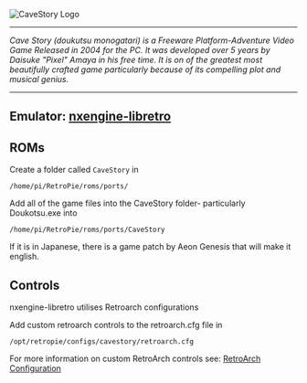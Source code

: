 ![CaveStory Logo](http://upload.wikimedia.org/wikipedia/en/8/83/Cave_Story_title_screen.png)
***
_Cave Story (doukutsu monogatari) is a Freeware Platform-Adventure Video Game Released in 2004 for the PC. It was developed over 5 years by Daisuke "Pixel" Amaya in his free time. It is on of the greatest most beautifully crafted game particularly because of its compelling plot and musical genius._
***
## Emulator: [nxengine-libretro](https://github.com/libretro/nxengine-libretro)

## ROMs

Create a folder called `CaveStory` in
```
/home/pi/RetroPie/roms/ports/
```
Add all of the game files into the CaveStory folder- particularly Doukotsu.exe into
```
/home/pi/RetroPie/roms/ports/CaveStory
```
If it is in Japanese, there is a game patch by Aeon Genesis that will make it english.

## Controls

nxengine-libretro utilises Retroarch configurations

Add custom retroarch controls to the retroarch.cfg file in
```shell
/opt/retropie/configs/cavestory/retroarch.cfg
```
For more information on custom RetroArch controls see: [RetroArch Configuration](https://github.com/petrockblog/RetroPie-Setup/wiki/RetroArch-Configuration)
